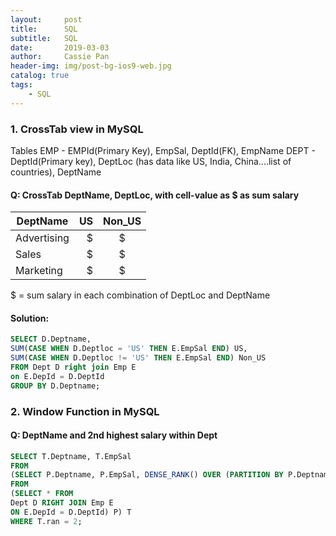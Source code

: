 ```yaml
---
layout:     post
title:      SQL
subtitle:   SQL
date:       2019-03-03
author:     Cassie Pan
header-img: img/post-bg-ios9-web.jpg
catalog: true
tags:
    - SQL
---
```


### 1. CrossTab view in MySQL

Tables
EMP - EMPId(Primary Key), EmpSal, DeptId(FK), EmpName
DEPT - DeptId(Primary key), DeptLoc (has data like US, India, China....list of countries), DeptName

#### Q: CrossTab DeptName, DeptLoc, with cell-value as $ as sum salary

| DeptName    | US    |  Non_US  |
| --------   | -----:   | :----: |
| Advertising |$     |$    |
| Sales        | $     |   $   |
| Marketing        | $     |   $    |

$ = sum salary in each combination of DeptLoc and DeptName

#### Solution:

```sql
SELECT D.Deptname,
SUM(CASE WHEN D.Deptloc = 'US' THEN E.EmpSal END) US,
SUM(CASE WHEN D.Deptloc != 'US' THEN E.EmpSal END) Non_US
FROM Dept D right join Emp E
on E.DepId = D.DeptId
GROUP BY D.Deptname;
```

### 2. Window Function in MySQL

#### Q: DeptName and 2nd highest salary within Dept

```sql
SELECT T.Deptname, T.EmpSal
FROM
(SELECT P.Deptname, P.EmpSal, DENSE_RANK() OVER (PARTITION BY P.Deptname ORDER BY P.EmpSal DESC) AS ran
FROM
(SELECT * FROM
Dept D RIGHT JOIN Emp E
ON E.DepId = D.DeptId) P) T
WHERE T.ran = 2;
```
